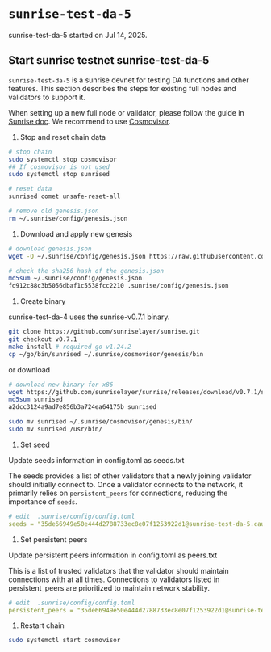 # `sunrise-test-da-5`

sunrise-test-da-5 started on Jul 14, 2025.

## Start sunrise testnet sunrise-test-da-5

`sunrise-test-da-5` is a sunrise devnet for testing DA functions and other features. This section describes the steps for existing full nodes and validators to support it.

When setting up a new full node or validator, please follow the guide in [Sunrise doc](https://docs.sunriselayer.io/run-a-sunrise-node/types/consensus).
We recommend to use [Cosmovisor](https://docs.cosmos.network/main/build/tooling/cosmovisor).

1. Stop and reset chain data

```bash
# stop chain
sudo systemctl stop cosmovisor
## If cosmovisor is not used
sudo systemctl stop sunrised

# reset data
sunrised comet unsafe-reset-all

# remove old genesis.json
rm ~/.sunrise/config/genesis.json
```

1. Download and apply new genesis

```bash
# download genesis.json
wget -O ~/.sunrise/config/genesis.json https://raw.githubusercontent.com/sunriselayer/network/main/sunrise-test-da-5/genesis.json

# check the sha256 hash of the genesis.json
md5sum ~/.sunrise/config/genesis.json
fd912c88c3b5056dbaf1c5538fcc2210 .sunrise/config/genesis.json
```

1. Create binary

sunrise-test-da-4 uses the sunrise-v0.7.1 binary.

```bash
git clone https://github.com/sunriselayer/sunrise.git
git checkout v0.7.1
make install # required go v1.24.2
cp ~/go/bin/sunrised ~/.sunrise/cosmovisor/genesis/bin
```

or download

```bash
# download new binary for x86
wget https://github.com/sunriselayer/sunrise/releases/download/v0.7.1/sunrised
md5sum sunrised
a2dcc3124a9ad7e856b3a724ea64175b sunrised

sudo mv sunrised ~/.sunrise/cosmovisor/genesis/bin/
sudo mv sunrised /usr/bin/
```

1. Set seed

Update seeds information in config.toml as seeds.txt

The seeds provides a list of other validators that a newly joining validator should initially connect to.
Once a validator connects to the network, it primarily relies on `persistent_peers` for connections, reducing the importance of `seeds`.

```yml
# edit  .sunrise/config/config.toml
seeds = "35de66949e50e444d2788733ec8e07f1253922d1@sunrise-test-da-5.cauchye.net:26656"
```

1. Set persistent peers

Update persistent peers information in config.toml as peers.txt

This is a list of trusted validators that the validator should maintain connections with at all times.
Connections to validators listed in persistent_peers are prioritized to maintain network stability.

```yml
# edit  .sunrise/config/config.toml
persistent_peers = "35de66949e50e444d2788733ec8e07f1253922d1@sunrise-test-da-5.cauchye.net:26656"
```

1. Restart chain

```bash
sudo systemctl start cosmovisor
```
